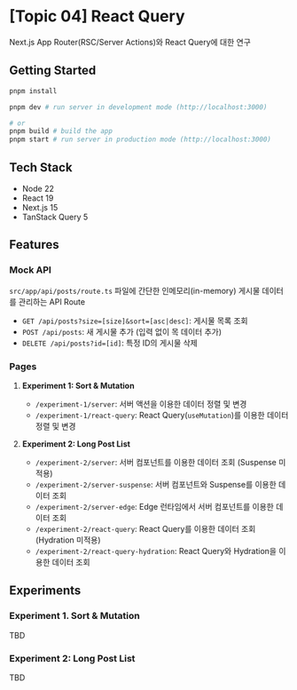 # [Topic 04] React Query

Next.js App Router(RSC/Server Actions)와 React Query에 대한 연구

## Getting Started

```bash
pnpm install

pnpm dev # run server in development mode (http://localhost:3000)

# or
pnpm build # build the app
pnpm start # run server in production mode (http://localhost:3000)
```

## Tech Stack

- Node 22
- React 19
- Next.js 15
- TanStack Query 5

## Features

### Mock API

`src/app/api/posts/route.ts` 파일에 간단한 인메모리(in-memory) 게시물 데이터를 관리하는 API Route

- `GET /api/posts?size=[size]&sort=[asc|desc]`: 게시물 목록 조회
- `POST /api/posts`: 새 게시물 추가 (입력 없이 목 데이터 추가)
- `DELETE /api/posts?id=[id]`: 특정 ID의 게시물 삭제

### Pages

1.  **Experiment 1: Sort & Mutation**
    - `/experiment-1/server`: 서버 액션을 이용한 데이터 정렬 및 변경
    - `/experiment-1/react-query`: React Query(`useMutation`)를 이용한 데이터 정렬 및 변경

2.  **Experiment 2: Long Post List**
    - `/experiment-2/server`: 서버 컴포넌트를 이용한 데이터 조회 (Suspense 미적용)
    - `/experiment-2/server-suspense`: 서버 컴포넌트와 Suspense를 이용한 데이터 조회
    - `/experiment-2/server-edge`: Edge 런타임에서 서버 컴포넌트를 이용한 데이터 조회
    - `/experiment-2/react-query`: React Query를 이용한 데이터 조회 (Hydration 미적용)
    - `/experiment-2/react-query-hydration`: React Query와 Hydration을 이용한 데이터 조회

## Experiments

### Experiment 1. Sort & Mutation

TBD

### Experiment 2: Long Post List

TBD
